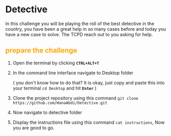 # Detective

In this challenge you will be playing the roll of the best detective in the country, you have been a great help in so many cases before and today you have a new case to solve. The TCPD reach out to you asking for help.

## <span style="color:orange">**prepare the challenge**</span>
1) Open the terminal by clicking  **```CTRL+ALT+T```**

2) In the command line interface navigate to Desktop folder 

    ( you don't know how to do that? It is okay, just copy and paste this into your terminal ```cd Desktop``` and hit **```Enter```** )
    
3) Clone the project repository using this command ```git clone https://github.com/HanaAbdi/Detective.git```

4) Now navigate to detective folder 

5) Display the instructions file using this command ```cat instructions```, Now you are good to go.

